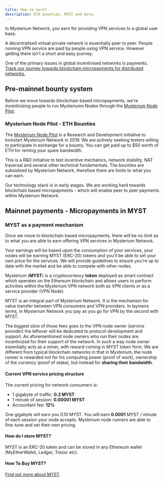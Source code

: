 ```yaml
---
title: How to earn?
description: ETH bounties, MYST and more.
---
```


In Mysterium Network, you earn for providing VPN services to a global user base. 

A decentralised virtual private network is essentially peer to peer. People running VPN service are paid by people using VPN service. However getting there isn't a short and easy journey.

One of the primary issues in global incentivised networks is payments. <a href="https://mysterium.network/blog/">Track our journey towards blockchain micropayments for distributed networks.</a>


## Pre-mainnet bounty system

Before we move towards blockchain based micropayments, we're incentivizing people to run Mysteriumn Nodes through the <a href="https://docs-v2.mysterium.network/token/bounty/">Mysterium Node Pilot</a>.

### Mysterium Node Pilot - ETH Bounties

The <a href="https://docs-v2.mysterium.network/token/bounty/">Mysterium Node Pilot</a> is a Research and Development initiative to kickstart Mysterium Network in 2019. We are actively seeking testers willing to participate in exchange for a bounty. You can get paid up to $50 worth of ETH for renting your spare bandwidth.

This is a R&D initiative to test incentive mechanics, network stability, NAT traversal and several other technical fundamentals. The bounties are subsidised by Mysterium Network, therefore there are limits to what you can earn. 

Our technology stack is in early stages. We are working hard towards blockchain based micropayments - which will enable peer to peer payments within Mysterium Network.

    
## Mainnet payments - Micropayments in MYST

### MYST as a payment mechanism
Once we move to blockchain based micropayments, there will be no limit as to what you are able to earn offering VPN services in Mysterium Network.

Your earnings will be based upon the consumption of your services, your nodes will be earning MYST (ERC-20) tokens and you'll be able to set your own price for the services. We will provide guidelines to ensure you're up to date with the market and be able to compete with other nodes.

Mysterium (**MYST**) is a cryptocurrency **token** deployed as smart contract which operates on the Ethereum blockchain and allows users to perform activities within the Mysterium VPN network both as VPN clients or as a service provider (VPN Node).

MYST is an integral part of Mysterium Network. It is the mechanism for value transfer between VPN consumers and VPN providers. In laymens terms, in Mysterium Network you pay as you go for VPN by the second with MYST. 

The biggest slice of those fees goes to the VPN node owner (service provider) the leftover will be dedicated to protocol development and support. As aforementioned node owners who run their nodes are incentivized for their support of the network. In such a way node owner essentially acts as a miner, with reward coming in MYST token form. We are different from typical blockchain networks in that in Mysterium, the node runner is rewarded not for his computing power (proof of work), ownership of the currency (proof of stake), but instead for <b>sharing their bandwidth</b>. 

#### Current VPN service pricing structure

The current pricing for network consumers is:

- 1 gigabyte of traffic: **0.2 MYST**
- 1 minute of session: **0.00001 MYST**
- Accountant fee: **12%**

One gigabyte will earn you *0.10* MYST. You will earn **0.0001** MYST / minute of each session your node accepts.
Mysterium node runners are able to fine-tune and set their own pricing.

#### How do I store MYST?

MYST is an ERC-20 token and can be stored in any Ethereum wallet (MyEtherWallet, Ledger, Trezor etc).

#### How To Buy MYST?

<a href="https://mysterium.network/token/">Find out more about MYST</a>.

